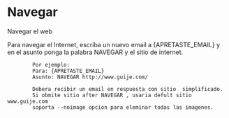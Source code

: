 # Navegar
Navegar el web

Para navegar el Internet, escriba un nuevo email a {APRETASTE_EMAIL} y en el asunto ponga la palabra NAVEGAR y el sitio de internet.
			
			Por ejemplo:
			Para: {APRETASTE_EMAIL}
			Asunto: NAVEGAR http://www.guije.com/
			
			Debera recibir un email en respuesta con sitio  simplificado.
			Si obmite sitio after NAVEGAR , usaria defult sitio www.guije.com
			soporta --noimage opcion para eleminar todas las imagenes. 
